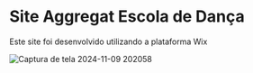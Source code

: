 # Site Aggregat Escola de Dança
Este site foi desenvolvido utilizando a plataforma Wix


![Captura de tela 2024-11-09 202058](https://github.com/user-attachments/assets/66bf8499-8dd1-4e67-a862-fae64b0d5b3e)

